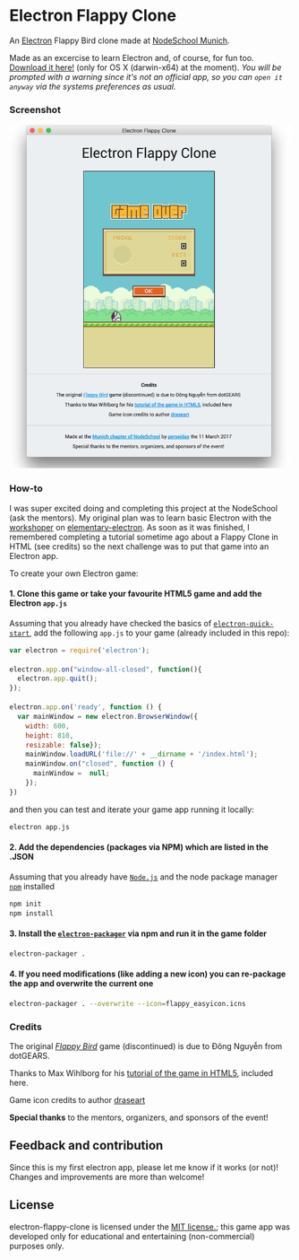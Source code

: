 # Electron Flappy Clone

An [Electron](https://electron.atom.io/) Flappy Bird clone made at [NodeSchool Munich](https://nodeschool.io/munich/).

Made as an excercise to learn Electron and, of course, for fun too. 
[Download it here!](http://bit.ly/ElectronFlappyClone) (only for OS X (darwin-x64) at the moment). <i>You will be prompted with a warning since it's not an official app, so you can `open it anyway` via the systems preferences as usual.</i>

### Screenshot

<p align="center">
  <img src="https://github.com/perseidas/electron-flappy-clone/blob/master/res/electron-flappy-clone-screenshot.png" alt="Screenshot"       width=600/>
</p>

### How-to

I was super excited doing and completing this project at the NodeSchool (ask the mentors). My original plan was to learn basic Electron with the [workshoper](https://nodeschool.io/#workshopper-list) on [elementary-electron](https://github.com/maxogden/elementary-electron). As soon as it was finished, I remembered completing a tutorial sometime ago about a Flappy Clone in HTML (see credits) so the next challenge was to put that game into an Electron app.

To create your own Electron game:

#### 1. Clone this game or take your favourite HTML5 game and add the Electron ``app.js``

Assuming that you already have checked the basics of [``electron-quick-start``](https://github.com/electron/electron-quick-start), add the following ``app.js`` to your game (already included in this repo):

``` javascript
var electron = require('electron');

electron.app.on("window-all-closed", function(){
  electron.app.quit();
});

electron.app.on('ready', function () {
  var mainWindow = new electron.BrowserWindow({
    width: 600,
    height: 810,
    resizable: false});
    mainWindow.loadURL('file://' + __dirname + '/index.html');
    mainWindow.on("closed", function () {
      mainWindow =  null;
    });
})
```

and then you can test and iterate your game app running it locally:

```bash
electron app.js
```

#### 2. Add the dependencies (packages via NPM) which are listed in the .JSON

Assuming that you already have [``Node.js``](https://nodejs.org/en/) and the node package manager [``npm``](https://www.npmjs.com/) installed 

```bash
npm init
npm install
```

#### 3. Install the [``electron-packager``](https://www.npmjs.com/package/electron-packager) via npm and run it in the game folder 

```bash
electron-packager .
```

#### 4. If you need modifications (like adding a new icon) you can re-package the app and overwrite the current one

```bash
electron-packager . --overwrite --icon=flappy_easyicon.icns
```

### Credits

The original [<i>Flappy Bird</i>](https://en.wikipedia.org/wiki/Flappy_Bird) game (discontinued) is due to Đông Nguyễn from dotGEARS.

Thanks to Max Wihlborg for his [tutorial of the game in HTML5](https://github.com/maxwihlborg/youtube-tutorials/tree/master/flappy), included here.

Game icon credits to author [draseart](http://www.easyicon.net/language.en/1145245-flappy_bird_icon.html)

<b>Special thanks</b> to the mentors, organizers, and sponsors of the event!

## Feedback and contribution

Since this is my first electron app, please let me know if it works (or not)! Changes and improvements are more than welcome! 

## License

electron-flappy-clone is licensed under the [MIT license.](https://github.com/perseidas/electron-flappy-clone/master/LICENSE.txt);  this game app was developed only for educational and entertaining (non-commercial) purposes only.
